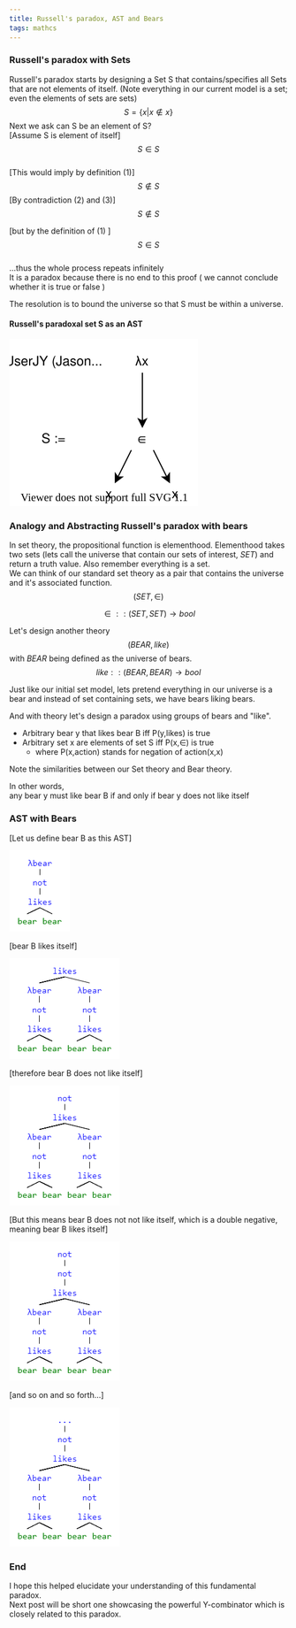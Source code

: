 ```yaml
---
title: Russell's paradox, AST and Bears
tags: mathcs
---
```

### Russell's paradox with Sets 

Russell's paradox starts by designing a Set S that contains/specifies all Sets that are not elements of itself. (Note everything in our current model is a set; even the elements of sets are sets)
$$ S = \{ x | x \notin x \} \tag{1}$$
Next we ask can S be an element of S?  
[Assume S is element of itself] 
$$S \in S \tag{2}$$   
[This would imply by definition (1)]
$$S \notin S \tag{3}$$
[By contradiction (2) and (3)]  
$$S \notin S \tag{4}$$

[but by the definition of (1) ]  
$$S \in S \tag{5}$$  
...thus the whole process repeats infinitely  
It is a paradox because there is no end to this proof ( we cannot conclude whether it is true or false )

The resolution is to bound the universe so that S must be within a universe.  

#### Russell's paradoxal set S as an AST

![](/images/ycomb/ycombinator.svg)  



### Analogy and Abstracting Russell's paradox with bears
In set theory, the propositional function is elementhood.
Elementhood takes two sets (lets call the universe that contain our sets of interest, $SET$) and return a truth value. Also remember everything is a set.  
We can think of our standard set theory as a pair that contains the universe and it's associated function.
$$(SET,\in)$$

$$ \in :: (SET,SET) \rightarrow bool $$ 



Let's design another theory $$(BEAR, like)$$ with $BEAR$ being defined as the universe of bears.  
$$ like :: (BEAR,BEAR) \rightarrow bool $$

Just like our initial set model, lets pretend everything in our universe is a bear and instead of set containing sets, we have bears liking bears.  

And with theory let's design a paradox using groups of bears and "like".



* Arbitrary bear y that likes bear B iff P(y,likes) is true 
* Arbitrary set x are elements of set S iff P(x,$\in$) is true 
    * where P(x,action) stands for negation of action(x,x) 

Note the similarities between our Set theory and Bear theory.

In other words,  
any bear y must like bear B if and only if bear y does not like itself

### AST with Bears

[Let us define bear B as this AST]  

![](/images/ycomb0.png)

[bear B likes itself]  

![](/images/ycomb1.png)

[therefore bear B does not like itself]  

![](/images/ycomb2.png)

[But this means bear B does not not like itself, which is a double negative, meaning bear B likes itself]

![](/images/ycomb3.png)

[and so on and so forth...]  

![](/images/ycomb4.png)

### End
I hope this helped elucidate your understanding of this fundamental paradox.  
Next post will be short one showcasing the powerful Y-combinator which is closely related to this paradox.  